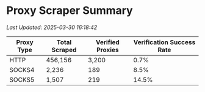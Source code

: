 # Proxy Scraper Summary

_Last Updated: 2025-03-30 16:18:42_

| Proxy Type | Total Scraped | Verified Proxies | Verification Success Rate |
|------------|--------------|------------------|--------------------------|
| HTTP | 456,156 | 3,200 | 0.7% |
| SOCKS4 | 2,236 | 189 | 8.5% |
| SOCKS5 | 1,507 | 219 | 14.5% |
